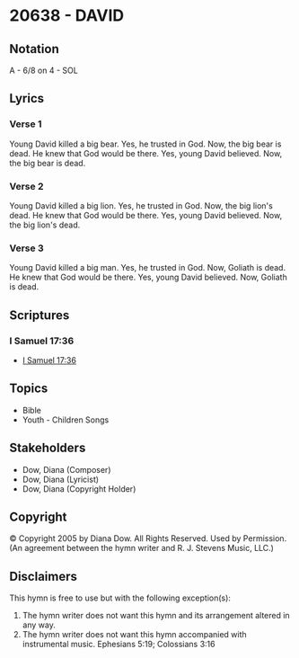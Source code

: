 # 20638 - DAVID

## Notation

A - 6/8 on 4 - SOL

## Lyrics

### Verse 1

Young David killed a big bear. Yes, he trusted in God. Now, the big bear is dead. He knew that God would be there. Yes, young David believed. Now, the big bear is dead.

### Verse 2

Young David killed a big lion. Yes, he trusted in God. Now, the big lion's dead. He knew that God would be there. Yes, young David believed. Now, the big lion's dead.

### Verse 3

Young David killed a big man. Yes, he trusted in God. Now, Goliath is dead. He knew that God would be there. Yes, young David believed. Now, Goliath is dead.


## Scriptures

### I Samuel 17:36

- [I Samuel 17:36](https://www.biblegateway.com/passage/?search=I%20Samuel%2017%3A36)


## Topics

- Bible
- Youth - Children Songs

## Stakeholders

- Dow, Diana (Composer)
- Dow, Diana (Lyricist)
- Dow, Diana (Copyright Holder)

## Copyright

© Copyright 2005 by Diana Dow. All Rights Reserved. Used by Permission.
(An agreement between the hymn writer and R. J. Stevens Music, LLC.)

## Disclaimers

This hymn is free to use but with the following exception(s):
1. The hymn writer does not want this hymn and its arrangement altered in any way.
2. The hymn writer does not want this hymn accompanied with instrumental music.
Ephesians 5:19; Colossians 3:16

